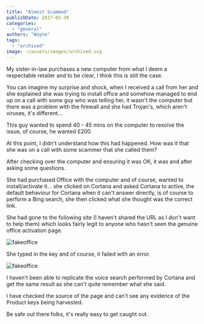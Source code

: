 ```yaml
---
title: "Almost Scammed"
publishDate: 2017-05-30
categories: 
  - "general"
authors: "Wayne"
tags: 
  - "archived"
image: ~/assets/images/archived.svg
---
```


My sister-in-law purchases a new computer from what I deem a respectable retailer and to be clear, I think this is still the case.

You can imagine my surprise and shock, when I received a call from her and she explained she was trying to install office and somehow managed to end up on a call with some guy who was telling her, it wasn't the computer but there was a problem with the firewall and she had Trojan's, which aren't viruses, it's different...

This guy wanted to spend 40 - 45 mins on the computer to resolve the issue, of course, he wanted £200.

At this point, I didn't understand how this had happened. How was it that she was on a call with some scammer that she called them?

After checking over the computer and ensuring it was OK, it was and after asking some questions.  

She had purchased Office with the computer and of course, wanted to install/activate it... she clicked on Cortana and asked Cortana to active, the default behaviour for Cortana when it can't answer directly, is of course to perform a Bing search, she then clicked what she thought was the correct link.

She had gone to the following site (I haven't shared the URL as I don't want to help them) which looks fairly legit to anyone who hasn't seen the genuine office activation page.

![fakeoffice](/images/fakeoffice.png)

She typed in the key and of course, it failed with an error.

![fakeoffice](/images/fakeoffice2.png)

I haven't been able to replicate the voice search performed by Cortana and get the same result as she can't quite remember what she said.

I have checked the source of the page and can't see any evidence of the Product keys being harvested.

Be safe out there folks, it's really easy to get caught out.
